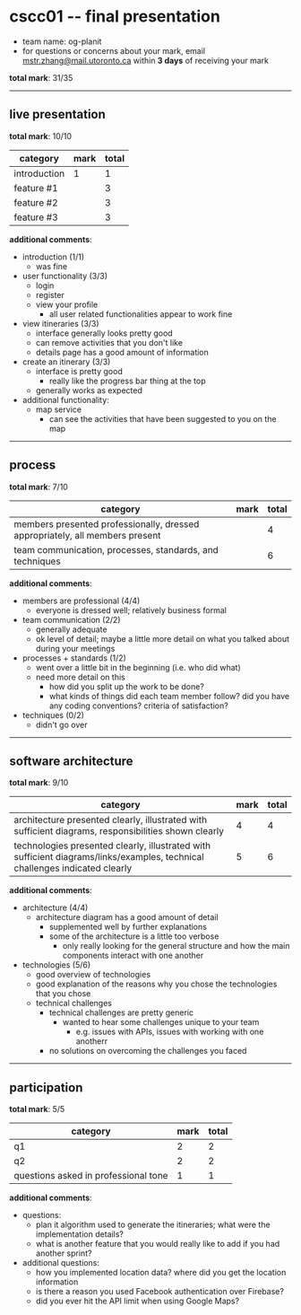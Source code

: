 # cscc01 -- final presentation

- team name: og-planit
- for questions or concerns about your mark, email mstr.zhang@mail.utoronto.ca within **3 days** of receiving your mark

**total mark**: 31/35

---

## live presentation

**total mark**: 10/10

|category|mark|total|
|---|---|---|
|introduction|1|1|
|feature #1||3|
|feature #2||3|
|feature #3||3|

**additional comments**:

- introduction                                                                              (1/1)
    - was fine
- user functionality                                                                        (3/3)
    - login
    - register
    - view your profile
        - all user related functionalities appear to work fine
- view itineraries                                                                          (3/3)
    - interface generally looks pretty good
    - can remove activities that you don't like
    - details page has a good amount of information
- create an itinerary                                                                       (3/3)
    - interface is pretty good
        - really like the progress bar thing at the top
    - generally works as expected
- additional functionality:
    - map service
        - can see the activities that have been suggested to you on the map

---

## process

**total mark**: 7/10

|category|mark|total|
|---|---|---|
|members presented professionally, dressed appropriately, all members present||4|
|team communication, processes, standards, and techniques||6|

**additional comments**:

- members are professional                                                                  (4/4)
    - everyone is dressed well; relatively business formal
- team communication                                                                        (2/2)
    - generally adequate
    - ok level of detail; maybe a little more detail on what you talked about during your meetings
- processes + standards                                                                     (1/2)
    - went over a little bit in the beginning (i.e. who did what)
    - need more detail on this
        - how did you split up the work to be done?
        - what kinds of things did each team member follow? did you have any coding conventions? criteria of satisfaction?
- techniques                                                                                (0/2)
    - didn't go over


---

## software architecture

**total mark**: 9/10

|category|mark|total|
|---|---|---|
|architecture presented clearly, illustrated with sufficient diagrams, responsibilities shown clearly|4|4|
|technologies presented clearly, illustrated with sufficient diagrams/links/examples, technical challenges indicated clearly|5|6|

**additional comments**:

- architecture                                                                              (4/4)
    - architecture diagram has a good amount of detail
        - supplemented well by further explanations
        - some of the architecture is a little too verbose
            - only really looking for the general structure and how the main components interact with one another
- technologies                                                                              (5/6)
    - good overview of technologies
    - good explanation of the reasons why you chose the technologies that you chose
    - technical challenges
        - technical challenges are pretty generic
            - wanted to hear some challenges unique to your team
                - e.g. issues with APIs, issues with working with one anotherr
        - no solutions on overcoming the challenges you faced

---

## participation

**total mark**: 5/5

|category|mark|total|
|---|---|---|
|q1|2|2|
|q2|2|2|
|questions asked in professional tone|1|1|

**additional comments**:

- questions:
    - plan it algorithm used to generate the itineraries; what were the implementation details?
    - what is another feature that you would really like to add if you had another sprint?
- additional questions:
    - how you implemented location data? where did you get the location information
    - is there a reason you used Facebook authentication over Firebase?
    - did you ever hit the API limit when using Google Maps?
